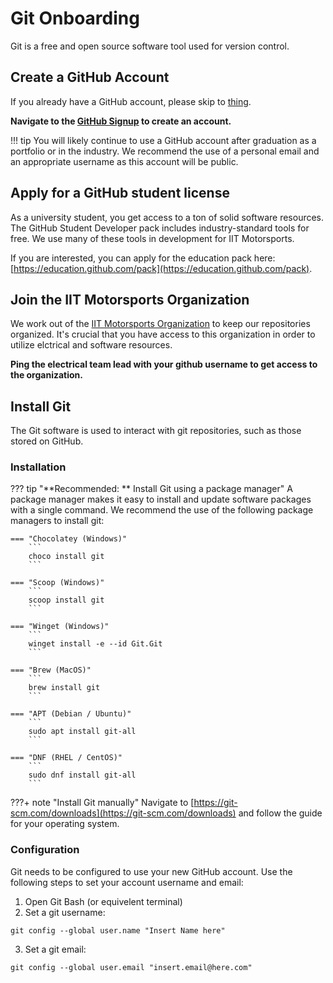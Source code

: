 # Git Onboarding

Git is a free and open source software tool used for version control. 

## Create a GitHub Account

If you already have a GitHub account, please skip to [thing]().

**Navigate to the [GitHub Signup](https://github.com/signup) to create an account.**

!!! tip
    You will likely continue to use a GitHub account after graduation as a portfolio or in the industry. We recommend the use of a personal email and an appropriate username as this account will be public.

## Apply for a GitHub student license

As a university student, you get access to a ton of solid software resources. The GitHub Student Developer pack includes industry-standard tools for free. We use many of these tools in development for IIT Motorsports.

If you are interested, you can apply for the education pack here: [https://education.github.com/pack](https://education.github.com/pack).

## Join the IIT Motorsports Organization

We work out of the [IIT Motorsports Organization](https://github.com/iitmotorsports) to keep our repositories organized. It's crucial that you have access to this organization in order to utilize elctrical and software resources.

**Ping the electrical team lead with your github username to get access to the organization.**

## Install Git
The Git software is used to interact with git repositories, such as those stored on GitHub.

### Installation

??? tip "**Recommended: ** Install Git using a package manager"
    A package manager makes it easy to install and update software packages with a single command. We recommend the use of the following package managers to install git:
    
    === "Chocolatey (Windows)"
        ```
        choco install git
        ```

    === "Scoop (Windows)"
        ```
        scoop install git
        ```

    === "Winget (Windows)"
        ```
        winget install -e --id Git.Git
        ```

    === "Brew (MacOS)"
        ```
        brew install git
        ```

    === "APT (Debian / Ubuntu)"
        ```
        sudo apt install git-all
        ```

    === "DNF (RHEL / CentOS)"
        ```
        sudo dnf install git-all
        ```

???+ note "Install Git manually"
    Navigate to [https://git-scm.com/downloads](https://git-scm.com/downloads) and follow the guide for your operating system.

### Configuration

Git needs to be configured to use your new GitHub account. Use the following steps to set your account username and email:

1. Open Git Bash (or equivelent terminal)
2. Set a git username:
```
git config --global user.name "Insert Name here"
```
3. Set a git email:
```
git config --global user.email "insert.email@here.com"
```